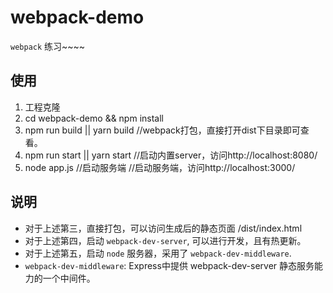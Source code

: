 # webpack-demo

`webpack` 练习~~~~

## 使用

1. 工程克隆
2. cd webpack-demo && npm install
3. npm run build || yarn build  //webpack打包，直接打开dist下目录即可查看。
4. npm run start || yarn start  //启动内置server，访问http://localhost:8080/
5. node app.js //启动服务端   //启动服务端，访问http://localhost:3000/

## 说明

* 对于上述第三，直接打包，可以访问生成后的静态页面 /dist/index.html
* 对于上述第四，启动 `webpack-dev-server`, 可以进行开发，且有热更新。
* 对于上述第五，启动 `node` 服务器，采用了 `webpack-dev-middleware`.
* `webpack-dev-middleware`: Express中提供 webpack-dev-server 静态服务能力的一个中间件。